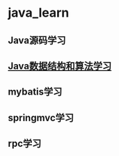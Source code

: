 # java_learn

## Java源码学习

## [Java数据结构和算法学习](https://github.com/huaidandaidai/java_learn/blob/master/learn_data_structure/README.md)

## mybatis学习

## springmvc学习

## rpc学习
